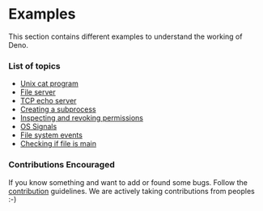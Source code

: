 # Examples

This section contains different examples to understand the working of Deno.

### List of topics

- [Unix cat program](./examples/unix-cat.md)
- [File server](./examples/file-server.md)
- [TCP echo server](./examples/tcp-echo.md)
- [Creating a subprocess](./examples/subprocess.md)
- [Inspecting and revoking permissions](./examples/permission.md)
- [OS Signals](./examples/os-signals.md)
- [File system events](./examples/file-system-events.md)
- [Checking if file is main](./examples/test-if-main.md)

### Contributions Encouraged

If you know something and want to add or found some bugs. Follow the [contribution](./contributing.md) guidelines. We are actively taking contributions from peoples :-)
